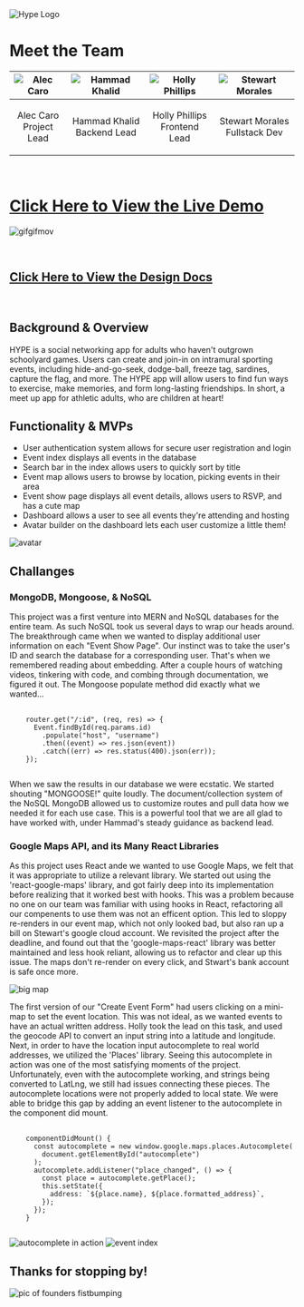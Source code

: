 <img src="https://i.ibb.co/2sJSr3J/Screen-Shot-2021-04-02-at-12-44-25-PM.png" alt="Hype Logo" border="0">

<br/>
<h1>Meet the Team</h1>
<table>
<thead>
<tr>
<th><img src="https://i.ibb.co/jvCDtCD/alec-caro.jpg" alt="Alec Caro"></th>
<th><img src="https://i.ibb.co/VSFy3Gw/IMG-5549.jpg" alt="Hammad Khalid"></th>
<th><img src="https://i.ibb.co/hZNqC9S/Holly-Phillips.png" alt="Holly Phillips"></th>
<th><img src="https://i.ibb.co/10FSPjJ/IMG-0876.png" alt="Stewart Morales"></th>
</tr>
</thead>
<tbody>
<tr>
<td><p align="center">Alec Caro<br/>Project Lead</p></td>
<td><p align="center">Hammad Khalid<br/>Backend Lead</p></td>
<td><p align="center">Holly Phillips<br/>Frontend Lead</p></td>
<td><p align="center">Stewart Morales<br/>Fullstack Dev</p></td>
</tr>
</tbody>
</table>

<a href="http://hype-event.herokuapp.com/#/"><br/><h1>Click Here to View the Live Demo</h1></a>
<img src="https://drive.google.com/uc?export=view&id=1_BFBD1O-MPNJTShizjAVW_AFAj9y40eq" alt="gifgifmov" border="0">

<a href="https://github.com/hollyjphilly/HYPE/wiki"><br/><h2>Click Here to View the Design Docs</h2></a>
<br/>

<h2>Background & Overview</h2>
<p>HYPE is a social networking app for adults who haven't outgrown schoolyard games. Users can create and join-in on intramural sporting events, including hide-and-go-seek, dodge-ball, freeze tag, sardines, capture the flag, and more. The HYPE app will allow users to find fun ways to exercise, make memories, and form long-lasting friendships. In short, a meet up app for athletic adults, who are children at heart!</p>

<h2>Functionality & MVPs</h2>
<ul>
<li>User authentication system allows for secure user registration and login</li>
<li>Event index displays all events in the database</li>
<li>Search bar in the index allows users to quickly sort by title</li>
<li>Event map allows users to browse by location, picking events in their area</li>
<li>Event show page displays all event details, allows users to RSVP, and has a cute map</li>
<li>Dashboard allows a user to see all events they're attending and hosting</li>
<li>Avatar builder on the dashboard lets each user customize a little them!</li>
</ul>

<img src="https://i.ibb.co/KVS1TSy/Screen-Shot-2021-04-22-at-11-08-08-AM.png" alt="avatar" />

<h2>Challanges</h2>

<h3>MongoDB, Mongoose, & NoSQL</h3>

<p>This project was a first venture into MERN and NoSQL databases for the entire team. As such NoSQL took us several days to wrap our heads around. The breakthrough came when we wanted to display additional user information on each "Event Show Page". Our instinct was to take the user's ID and search the database for a corresponding user. That's when we remembered reading about embedding. After a couple hours of watching videos, tinkering with code, and combing through documentation, we figured it out. The Mongoose populate method did exactly what we wanted...</p>

<pre>
  <code>
    router.get("/:id", (req, res) => {
      Event.findById(req.params.id)
        .populate("host", "username")
        .then((event) => res.json(event))
        .catch((err) => res.status(400).json(err));
    });
  </code>
</pre>

<p>When we saw the results in our database we were ecstatic. We started shouting "MONGOOSE!" quite loudly. The document/collection system of the NoSQL MongoDB allowed us to customize routes and pull data how we needed it for each use case. This is a powerful tool that we are all glad to have worked with, under Hammad's steady guidance as backend lead.</p>

<h3>Google Maps API, and its Many React Libraries</h3>

<!-- <p>While the Google Maps API is well documented, it was by no means easy to learn or implement. The first big hurdle was in trying to hide our API Key. Alec had previously hidden an API key in Rails, and undertook figuring out how to hide it in MERN. After much fiddling, we learned that keys in MERN needed to be hidden in the source folder. The plot thickened when we learned this technique was incompatible with our Heroku hosting. After so much struggle, it turned out the best way to protect our key was not to hide it at all. Instead we white-listed all sites that would use the key for development and production.</p> -->

<p>As this project uses React ande we wanted to use Google Maps, we felt that it was appropriate to utilize a relevant library. We started out using the 'react-google-maps' library, and got fairly deep into its implementation before realizing that it worked best with hooks. This was a problem because no one on our team was familiar with using hooks in React, refactoring all our compenents to use them was not an efficent option. This led to sloppy re-renders in our event map, which not only looked bad, but also ran up a bill on Stewart's google cloud account. We revisited the project after the deadline, and found out that the 'google-maps-react' library was better maintained and less hook reliant, allowing us to refactor and clear up this issue. The maps don't re-render on every click, and Stwart's bank account is safe once more.</p>

<img src="https://i.ibb.co/82DcJWb/Screen-Shot-2021-04-21-at-6-05-25-PM.png" alt="big map" />

<p>The first version of our "Create Event Form" had users clicking on a mini-map to set the event location. This was not ideal, as we wanted events to have an actual written address. Holly took the lead on this task, and used the geocode API to convert an input string into a latitude and longitude. Next, in order to have the location input autocomplete to real world addresses, we utilized the 'Places' library. Seeing this autocomplete in action was one of the most satisfying moments of the project. Unfortunately, even with the autocomplete working, and strings being converted to LatLng, we still had issues connecting these pieces. The autocomplete locations were not properly added to local state. We were able to bridge this gap by adding an event listener to the autocomplete in the component did mount.</p>

<pre>
  <code>
    componentDidMount() {
      const autocomplete = new window.google.maps.places.Autocomplete(
        document.getElementById("autocomplete")
      );
      autocomplete.addListener("place_changed", () => {
        const place = autocomplete.getPlace();
        this.setState({
          address: `${place.name}, ${place.formatted_address}`,
        });
      });
    }
  </code>
</pre>

<img src="https://i.ibb.co/VYTWZF9/Screen-Shot-2021-04-21-at-6-03-21-PM.png" alt="autocomplete in action"/>

<img src="https://i.ibb.co/3Snzcvd/eventindex.png" alt="event index"/>


<br/>
<h2>Thanks for stopping by!</h2>
<img src="https://i.ibb.co/mTYrnMW/fistbump.png" alt="pic of founders fistbumping">
